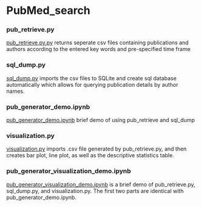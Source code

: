 # PubMed_search
### pub_retrieve.py 
[pub_retrieve.py.py](https://github.com/random-git/PubMed_search/blob/main/pub_retrieve.py) returns seperate csv files containing publications and authors according to the entered key words and pre-specified time frame 
### sql_dump.py 
[sql_dump.py](https://github.com/random-git/PubMed_search/blob/main/sql_dump.py) imports the csv files to SQLite and create sql database automatically which allows for querying publication details by author names.
### pub_generator_demo.ipynb
[pub_generator_demo.ipynb](https://github.com/random-git/PubMed_search/blob/main/pub_generator_demo.ipynb) brief demo of using pub_retrieve and sql_dump
### visualization.py
[visualization.py](https://github.com/random-git/PubMed_search/blob/main/visualization.py) imports .csv file generated by pub_retrieve.py, and then creates bar plot, line plot, as well as the descriptive statistics table. 
### pub_generator_visualization_demo.ipynb
[pub_generator_visualization_demo.ipynb](https://github.com/random-git/PubMed_search/blob/main/pub_generator_visualization_demo.ipynb) is a brief demo of pub_retrieve.py, sql_dump.py, and visualization.py. The first two parts are identical with pub_generator_demo.ipynb.
